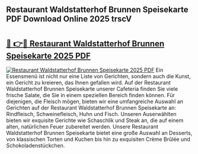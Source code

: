 ## Restaurant Waldstatterhof Brunnen Speisekarte PDF Download Online 2025 trscV

# <h2><a href="http://gc6jemj.nevu.top/?p=Restaurant+Waldstatterhof+Brunnen+Speisekarte">🔗 👉🔴 Restaurant Waldstatterhof Brunnen Speisekarte 2025 PDF</a></h2>

[![Restaurant Waldstatterhof Brunnen Speisekarte 2025 PDF](https://i.imgur.com/dBaPXMq.png)](http://gc6jemj.nevu.top/?p=Restaurant+Waldstatterhof+Brunnen+Speisekarte)
Ein Essensmenü ist nicht nur eine Liste von Gerichten, sondern auch die Kunst, ein Gericht zu kreieren, das Ihnen gefallen wird. Auf der Restaurant Waldstatterhof Brunnen Speisekarte unserer Cafeteria finden Sie viele frische Salate, die Sie in einem speziellen Bereich finden können. Für diejenigen, die Fleisch mögen, bieten wir eine umfangreiche Auswahl an Gerichten auf der Restaurant Waldstatterhof Brunnen Speisekarte an: Rindfleisch, Schweinefleisch, Huhn und Fisch. Unseren Auserwählten bieten wir exquisite Gerichte wie Schaschlik und Steak an, die auf einem alten, natürlichen Feuer zubereitet werden. Unsere Restaurant Waldstatterhof Brunnen Speisekarte bietet eine große Auswahl an Desserts, von klassischen Torten und Kuchen bis hin zu exquisiten Crème Brûlée und Schokoladenstückchen.
